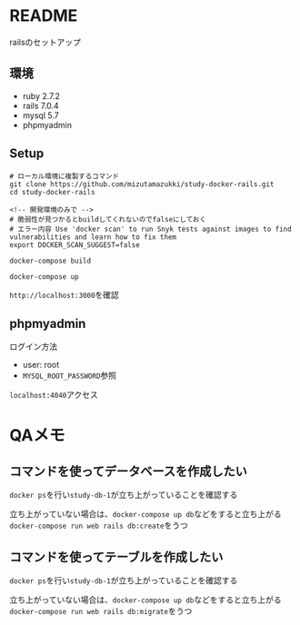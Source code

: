 # README
railsのセットアップ 

## 環境
- ruby 2.7.2
- rails 7.0.4
- mysql 5.7
- phpmyadmin
## Setup

```
# ローカル環境に複製するコマンド
git clone https://github.com/mizutamazukki/study-docker-rails.git
cd study-docker-rails

<!-- 開発環境のみで -->
# 脆弱性が見つかるとbuildしてくれないのでfalseにしておく
# エラー内容 Use 'docker scan' to run Snyk tests against images to find vulnerabilities and learn how to fix them
export DOCKER_SCAN_SUGGEST=false

docker-compose build

docker-compose up
```

`http://localhost:3000`を確認

## phpmyadmin
ログイン方法
- user: root
- `MYSQL_ROOT_PASSWORD`参照

`localhost:4040`アクセス

# QAメモ
## コマンドを使ってデータベースを作成したい

`docker ps`を行い`study-db-1`が立ち上がっていることを確認する

立ち上がっていない場合は、`docker-compose up db`などをすると立ち上がる
`docker-compose run web rails db:create`をうつ

## コマンドを使ってテーブルを作成したい
`docker ps`を行い`study-db-1`が立ち上がっていることを確認する

立ち上がっていない場合は、`docker-compose up db`などをすると立ち上がる
`docker-compose run web rails db:migrate`をうつ
